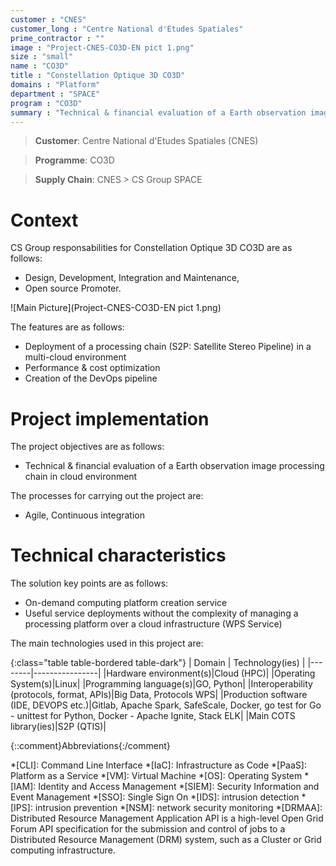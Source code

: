 ```yaml
---
customer : "CNES"
customer_long : "Centre National d'Etudes Spatiales"
prime_contractor : ""
image : "Project-CNES-CO3D-EN pict 1.png"
size : "small"
name : "CO3D"
title : "Constellation Optique 3D CO3D"
domains : "Platform"
department : "SPACE"
program : "CO3D"
summary : "Technical & financial evaluation of a Earth observation image processing chain in cloud environment"
---
```


> __Customer__\: Centre National d'Etudes Spatiales (CNES)

> __Programme__\: CO3D

> __Supply Chain__\: CNES >  CS Group SPACE


# Context


CS Group responsabilities for Constellation Optique 3D CO3D are as follows:
* Design, Development, Integration and Maintenance,
* Open source Promoter.

![Main Picture](Project-CNES-CO3D-EN pict 1.png)

The features are as follows:
* Deployment of a processing chain (S2P: Satellite Stereo Pipeline) in a multi-cloud environment
* Performance & cost optimization
* Creation of the DevOps pipeline

# Project implementation

The project objectives are as follows:
* Technical & financial evaluation of a Earth observation image processing chain in cloud environment

The processes for carrying out the project are:
* Agile, Continuous integration

# Technical characteristics

The solution key points are as follows:
* On-demand computing platform creation service 
* Useful service deployments without the complexity of managing a processing platform over a cloud infrastructure (WPS Service)



The main technologies used in this project are:

{:class="table table-bordered table-dark"}
| Domain | Technology(ies) |
|--------|----------------|
|Hardware environment(s)|Cloud (HPC)|
|Operating System(s)|Linux|
|Programming language(s)|GO, Python|
|Interoperability (protocols, format, APIs)|Big Data, Protocols WPS|
|Production software (IDE, DEVOPS etc.)|Gitlab, Apache Spark, SafeScale, Docker, go test for Go - unittest for Python, Docker - Apache Ignite, Stack ELK|
|Main COTS library(ies)|S2P (QTIS)|



{::comment}Abbreviations{:/comment}

*[CLI]: Command Line Interface
*[IaC]: Infrastructure as Code
*[PaaS]: Platform as a Service
*[VM]: Virtual Machine
*[OS]: Operating System
*[IAM]: Identity and Access Management
*[SIEM]: Security Information and Event Management
*[SSO]: Single Sign On
*[IDS]: intrusion detection
*[IPS]: intrusion prevention
*[NSM]: network security monitoring
*[DRMAA]: Distributed Resource Management Application API is a high-level Open Grid Forum API specification for the submission and control of jobs to a Distributed Resource Management (DRM) system, such as a Cluster or Grid computing infrastructure.
